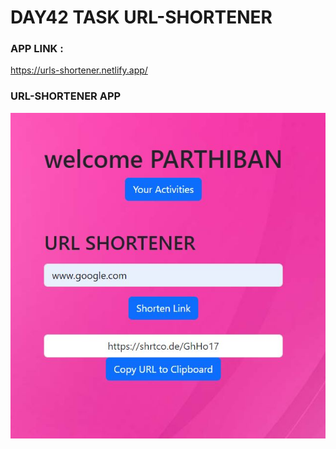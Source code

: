 # DAY42 TASK URL-SHORTENER


### APP LINK :
https://urls-shortener.netlify.app/


### URL-SHORTENER APP
![url shortener](<src/Assets/url shortener app.JPG>)